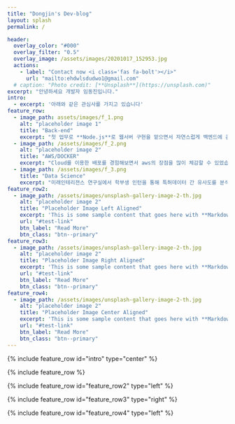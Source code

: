 ```yaml
---
title: "Dongjin's Dev-blog"
layout: splash
permalink: /

header:
  overlay_color: "#000"
  overlay_filter: "0.5"
  overlay_image: /assets/images/20201017_152953.jpg
  actions:
    - label: "Contact now <i class='fas fa-bolt'></i>"
      url: "mailto:ehdwlsdudwo1@gmail.com"
  # caption: "Photo credit: [**Unsplash**](https://unsplash.com)"
excerpt: "안녕하세요 개발자 임동진입니다."
intro: 
  - excerpt: '아래와 같은 관심사를 가지고 있습니다'
feature_row:
  - image_path: assets/images/f_1.png
    alt: "placeholder image 1"
    title: "Back-end"
    excerpt: "첫 업무로 **Node.js**로 웹서버 구현을 맡으면서 자연스럽게 백엔드에 관심을 가지게 되었습니다. **Express**를 주로 사용해보았고 최근 **Flask**와 **Django**, **Spring**으로 개인 프로젝트를 진행해보기 위해 공부하고 있습니다."
  - image_path: /assets/images/f_2.png
    alt: "placeholder image 2"
    title: "AWS/DOCKER"
    excerpt: "Cloud를 이용한 배포를 경험해보면서 aws의 장점을 많이 체감할 수 있었습니다. 그래서 aws를 최대한 활용해보려는 생각을 가지고 프로젝트를 진행하며 효율적인 IT 인프라 구조가 무엇인지 계속 고민하며 답을 찾고 있습니다."
  - image_path: /assets/images/f_3.png
    title: "Data Science"
    excerpt: "미래인테리젼스 연구실에서 학부생 인턴을 통해 특허데이터 간 유사도를 분석, kaggle 문제풀이 세미나를 하며 데이터 사이언스의 매력을 알 수 있었습니다. 자연어 분석에 특히 관심을 가지고 공부를 이어가고 있습니다. "
feature_row2:
  - image_path: /assets/images/unsplash-gallery-image-2-th.jpg
    alt: "placeholder image 2"
    title: "Placeholder Image Left Aligned"
    excerpt: 'This is some sample content that goes here with **Markdown** formatting. Left aligned with `type="left"`'
    url: "#test-link"
    btn_label: "Read More"
    btn_class: "btn--primary"
feature_row3:
  - image_path: /assets/images/unsplash-gallery-image-2-th.jpg
    alt: "placeholder image 2"
    title: "Placeholder Image Right Aligned"
    excerpt: 'This is some sample content that goes here with **Markdown** formatting. Right aligned with `type="right"`'
    url: "#test-link"
    btn_label: "Read More"
    btn_class: "btn--primary"
feature_row4:
  - image_path: /assets/images/unsplash-gallery-image-2-th.jpg
    alt: "placeholder image 2"
    title: "Placeholder Image Center Aligned"
    excerpt: 'This is some sample content that goes here with **Markdown** formatting. Centered with `type="center"`'
    url: "#test-link"
    btn_label: "Read More"
    btn_class: "btn--primary"
---
```



{% include feature_row id="intro" type="center" %}

{% include feature_row %}

{% include feature_row id="feature_row2" type="left" %}

{% include feature_row id="feature_row3" type="right" %}

{% include feature_row id="feature_row4" type="left" %}
